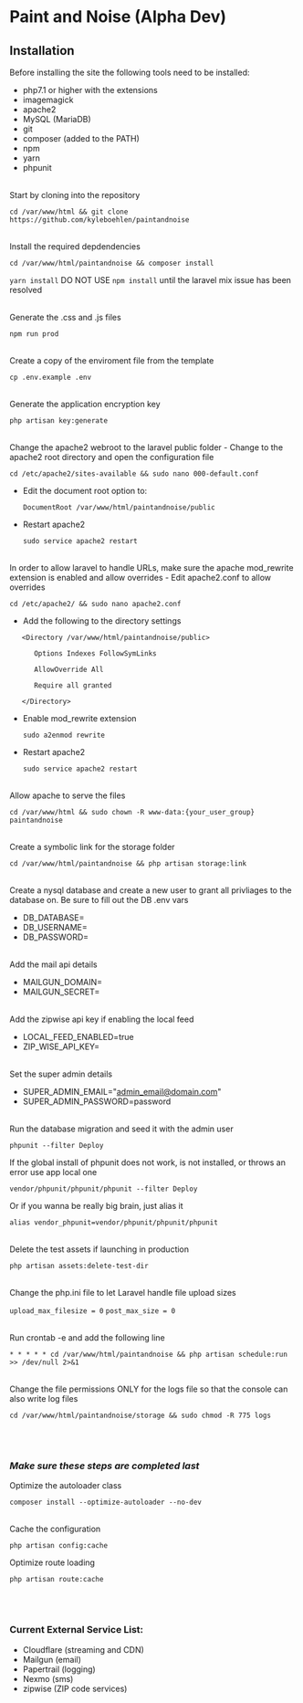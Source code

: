 # Paint and Noise (Alpha Dev)

## Installation
Before installing the site the following tools need to be installed:
- php7.1 or higher with the extensions
- imagemagick
- apache2
- MySQL (MariaDB)
- git
- composer (added to the PATH)
- npm
- yarn
- phpunit

<br/>
Start by cloning into the repository

`cd /var/www/html && git clone https://github.com/kyleboehlen/paintandnoise`

<br/>
Install the required depdendencies

`cd /var/www/html/paintandnoise && composer install`

`yarn install` DO NOT USE `npm install` until the laravel mix issue has been resolved

<br/>
Generate the .css and .js files

`npm run prod`

<br/>
Create a copy of the enviroment file from the template

`cp .env.example .env`

<br/>
Generate the application encryption key

`php artisan key:generate`

<br/>
Change the apache2 webroot to the laravel public folder
- Change to the apache2 root directory and open the configuration file

   `cd /etc/apache2/sites-available && sudo nano 000-default.conf`
- Edit the document root option to:

   `DocumentRoot /var/www/html/paintandnoise/public`
- Restart apache2

   `sudo service apache2 restart`

<br/>
In order to allow laravel to handle URLs, make sure the apache mod_rewrite extension is enabled and allow overrides
- Edit apache2.conf to allow overrides

   `cd /etc/apache2/ && sudo nano apache2.conf`
- Add the following to the directory settings

```
   <Directory /var/www/html/paintandnoise/public>

      Options Indexes FollowSymLinks

      AllowOverride All

      Require all granted

   </Directory>
```

- Enable mod_rewrite extension

   `sudo a2enmod rewrite`
- Restart apache2

   `sudo service apache2 restart`

<br/>
Allow apache to serve the files

`cd /var/www/html && sudo chown -R www-data:{your_user_group} paintandnoise`

<br/>
Create a symbolic link for the storage folder

`cd /var/www/html/paintandnoise && php artisan storage:link`

<br/>
Create a nysql database and create a new user to grant all privliages to the database on. Be sure to fill out the DB .env vars

- DB_DATABASE=
- DB_USERNAME=
- DB_PASSWORD=

<br/>
Add the mail api details

- MAILGUN_DOMAIN=
- MAILGUN_SECRET=

<br/>
Add the zipwise api key if enabling the local feed

- LOCAL_FEED_ENABLED=true
- ZIP_WISE_API_KEY=

<br/>
Set the super admin details

- SUPER_ADMIN_EMAIL="admin_email@domain.com"
- SUPER_ADMIN_PASSWORD=password

<br/>
Run the database migration and seed it with the admin user

`phpunit --filter Deploy`

If the global install of phpunit does not work, is not installed, or throws an error use app local one

`vendor/phpunit/phpunit/phpunit --filter Deploy`

Or if you wanna be really big brain, just alias it

`alias vendor_phpunit=vendor/phpunit/phpunit/phpunit`

<br/>
Delete the test assets if launching in production

`php artisan assets:delete-test-dir`

<br/>
Change the php.ini file to let Laravel handle file upload sizes

`upload_max_filesize = 0`
`post_max_size = 0`

<br/>
Run crontab -e and add the following line

`* * * * * cd /var/www/html/paintandnoise && php artisan schedule:run >> /dev/null 2>&1`

<br/>
Change the file permissions ONLY for the logs file so that the console can also write log files

`cd /var/www/html/paintandnoise/storage && sudo chmod -R 775 logs`

<br/><br/>
### _Make sure these steps are completed last_ 

Optimize the autoloader class

   `composer install --optimize-autoloader --no-dev`

<br/>
Cache the configuration

   `php artisan config:cache`


Optimize route loading

   `php artisan route:cache`

<br/><br/>
### Current External Service List:
- Cloudflare (streaming and CDN)
- Mailgun (email)
- Papertrail (logging)
- Nexmo (sms)
- zipwise (ZIP code services)